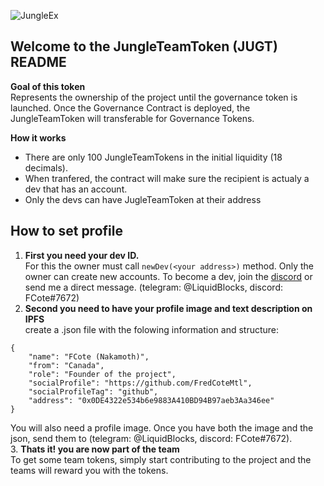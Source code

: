 ![JungleEx](https://ipfs.io/ipfs/QmSqktoxt6VagJt7azEmxCqKm8C7GbyjWeaREEeFbvvGtz "Logo Title Text 1")

Welcome to the JungleTeamToken (JUGT) README
---
**Goal of this token**  
Represents the ownership of the project until the governance token is launched. Once the Governance Contract is deployed, the JungleTeamToken will transferable for Governance Tokens.

**How it works**
+ There are only 100 JungleTeamTokens in the initial liquidity (18 decimals).
+ When tranfered, the contract will make sure the recipient is actualy a dev that has an account.
+ Only the devs can have JugleTeamToken at their address

How to set profile
---
1. **First you need your dev ID.**  
For this the owner must call `newDev(<your address>)` method. Only the owner can create new accounts. To become a dev, join the [discord](https://discord.gg/yN2yEDsYnc) or send me a direct message. (telegram: @LiquidBlocks, discord: FCote#7672)
2. **Second you need to have your profile image and text description on IPFS**  
create a .json file with the folowing information and structure:
````
{
    "name": "FCote (Nakamoth)",
    "from": "Canada",
    "role": "Founder of the project",
    "socialProfile": "https://github.com/FredCoteMtl",
    "socialProfileTag": "github",
    "address": "0x0DE4322e534b6e9883A410BD94B97aeb3Aa346ee"
}
````
You will also need a profile image. Once you have both the image and the json, send them to (telegram: @LiquidBlocks, discord: FCote#7672).  
3. **Thats it! you are now part of the team**  
To get some team tokens, simply start contributing to the project and the teams will reward you with the tokens.